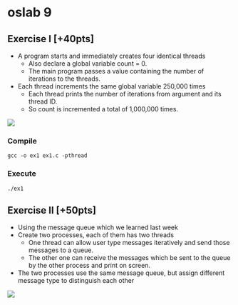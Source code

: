 oslab 9
===
## Exercise I [+40pts]
- A program starts and immediately creates four identical threads
	- Also declare a global variable count = 0.
	- The main program passes a value containing the number of iterations to the threads.
- Each thread increments the same global variable 250,000 times
	- Each thread prints the number of iterations from argument and its thread ID.
	- So count is incremented a total of 1,000,000 times.

![](https://i.imgur.com/yWZAibj.png)


### Compile
```
gcc -o ex1 ex1.c -pthread
```
### Execute
```
./ex1
```

## Exercise II [+50pts]
- Using the message queue which we learned last week
- Create two processes, each of them has two threads
	- One thread can allow user type messages iteratively and send those messages to a queue.
	- The other one can receive the messages which be sent to the queue by the other process and print on screen.
- The two processes use the same message queue, but assign different message type to distinguish each other

![](https://i.imgur.com/sAOCsBW.png)
